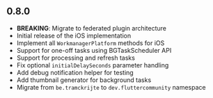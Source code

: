 ## 0.8.0

* **BREAKING**: Migrate to federated plugin architecture
* Initial release of the iOS implementation
* Implement all `WorkmanagerPlatform` methods for iOS
* Support for one-off tasks using BGTaskScheduler API
* Support for processing and refresh tasks
* Fix optional `initialDelaySeconds` parameter handling
* Add debug notification helper for testing
* Add thumbnail generator for background tasks
* Migrate from `be.tramckrijte` to `dev.fluttercommunity` namespace